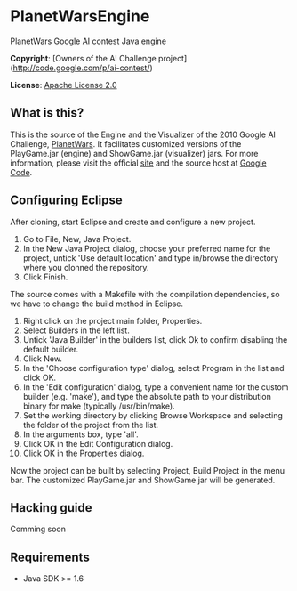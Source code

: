 PlanetWarsEngine
================

PlanetWars Google AI contest Java engine

**Copyright**: [Owners of the AI Challenge project] (http://code.google.com/p/ai-contest/)

**License**: [Apache License 2.0](http://www.apache.org/licenses/LICENSE-2.0)

## What is this?

This is the source of the Engine and the Visualizer of the 2010 Google AI Challenge, [PlanetWars](http://planetwars.aichallenge.org/). It facilitates customized versions of the PlayGame.jar (engine) and ShowGame.jar (visualizer) jars. For more information, please visit the official [site](http://planetwars.aichallenge.org/) and the source host at [Google Code](http://code.google.com/p/ai-contest/).

## Configuring Eclipse

After cloning, start Eclipse and create and configure a new project.

1. Go to File, New, Java Project.
2. In the New Java Project dialog, choose your preferred name for the project, untick 'Use default location' and type in/browse the directory where you clonned the repository.
3. Click Finish.

The source comes with a Makefile with the compilation dependencies, so we have to change the build method in Eclipse.

1. Right click on the project main folder, Properties.
2. Select Builders in the left list.
3. Untick 'Java Builder' in the builders list, click Ok to confirm disabling the default builder.
4. Click New.
5. In the 'Choose configuration type' dialog, select Program in the list and click OK.
6. In the 'Edit configuration' dialog, type a convenient name for the custom builder (e.g. 'make'), and type the absolute path to your distribution binary for make (typically /usr/bin/make). 
7. Set the working directory by clicking Browse Workspace and selecting the folder of the project from the list.
8. In the arguments box, type 'all'.
9. Click OK in the Edit Configuration dialog.
10. Click OK in the Properties dialog.

Now the project can be built by selecting Project, Build Project in the menu bar. The customized PlayGame.jar and ShowGame.jar will be generated.

## Hacking guide

Comming soon

## Requirements

* Java SDK >= 1.6
